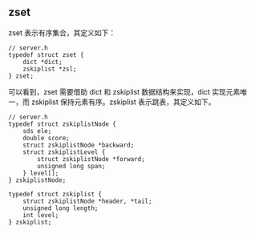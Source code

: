 ## zset 
zset 表示有序集合，其定义如下：
```
// server.h
typedef struct zset {
    dict *dict;
    zskiplist *zsl;
} zset;
```
可以看到，zset 需要借助 dict 和 zskiplist 数据结构来实现，dict 实现元素唯一，而 zskiplist 保持元素有序。zskiplist 表示跳表，其定义如下。
```
// server.h
typedef struct zskiplistNode {
    sds ele;
    double score;
    struct zskiplistNode *backward;
    struct zskiplistLevel {
        struct zskiplistNode *forward;
        unsigned long span;
    } level[];
} zskiplistNode;

typedef struct zskiplist {
    struct zskiplistNode *header, *tail;
    unsigned long length;
    int level;
} zskiplist;
```
